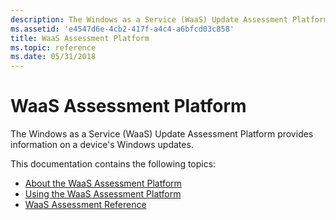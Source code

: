 ```yaml
---
description: The Windows as a Service (WaaS) Update Assessment Platform provides information on a devices Windows updates.
ms.assetid: 'e4547d6e-4cb2-417f-a4c4-a6bfcd03c858'
title: WaaS Assessment Platform
ms.topic: reference
ms.date: 05/31/2018
---
```


# WaaS Assessment Platform

The Windows as a Service (WaaS) Update Assessment Platform provides information on a device's Windows updates.

This documentation contains the following topics:

-   [About the WaaS Assessment Platform](about-update-assessor-service.md)
-   [Using the WaaS Assessment Platform](using-update-assessor-service.md)
-   [WaaS Assessment Reference](update-assessor-reference.md)

 

 



